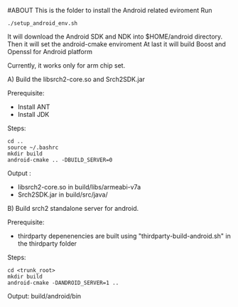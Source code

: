 #ABOUT
This is the folder to install the Android related eviroment
Run
```
./setup_android_env.sh
```
It will download the Android SDK and NDK into $HOME/android directory.
Then it will set the android-cmake enviroment
At last it will build Boost and Openssl for Android platform

Currently, it works only for arm chip set. 

A) Build the libsrch2-core.so and Srch2SDK.jar

Prerequisite: 
- Install ANT
- Install JDK

Steps:
```
cd ..
source ~/.bashrc
mkdir build
android-cmake .. -DBUILD_SERVER=0
```
Output : 
- libsrch2-core.so in build/libs/armeabi-v7a 
- Srch2SDK.jar in build/src/java/

B) Build srch2 standalone server for android. 

Prerequisite:
- thirdparty depenenencies are built using "thirdparty-build-android.sh" in the thirdparty folder

Steps:
```
cd <trunk_root>
mkdir build
android-cmake -DANDROID_SERVER=1 ..
```
Output:
build/android/bin
